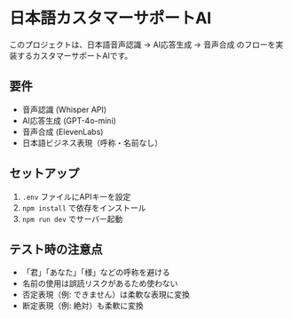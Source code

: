﻿# 日本語カスタマーサポートAI

このプロジェクトは、日本語音声認識 → AI応答生成 → 音声合成 のフローを実装するカスタマーサポートAIです。

## 要件
- 音声認識 (Whisper API)
- AI応答生成 (GPT-4o-mini)
- 音声合成 (ElevenLabs)
- 日本語ビジネス表現（呼称・名前なし）

## セットアップ
1. `.env` ファイルにAPIキーを設定
2. `npm install` で依存をインストール
3. `npm run dev` でサーバー起動

## テスト時の注意点
- 「君」「あなた」「様」などの呼称を避ける
- 名前の使用は誤読リスクがあるため使わない
- 否定表現（例: できません）は柔軟な表現に変換
- 断定表現（例: 絶対）も柔軟に変換
